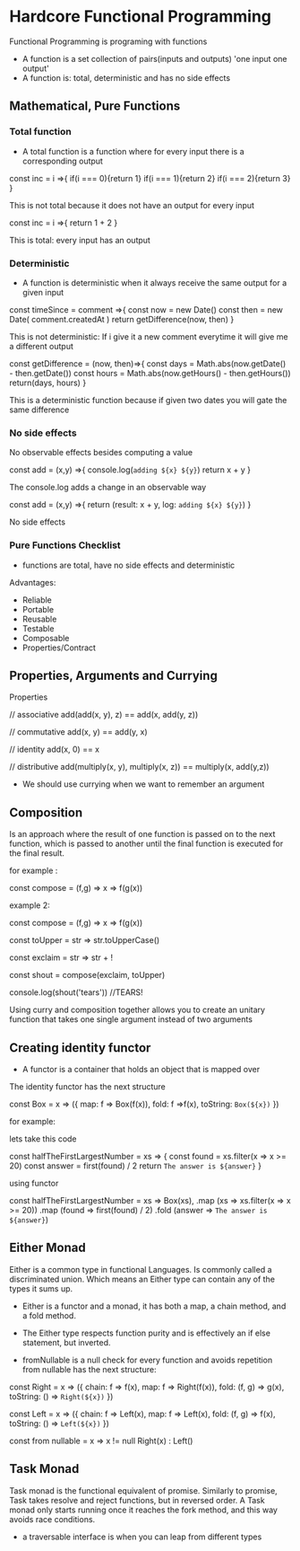 # Hardcore Functional Programming

Functional Programming is programing with functions
- A function is a set collection of pairs(inputs and outputs) 'one input one output'
- A function is: total, deterministic and has no side effects

## Mathematical, Pure Functions

### Total function
- A total function is a function where for every input there is a corresponding output
 
 const inc = i =>{
     if(i === 0){return 1}
     if(i === 1){return 2}
     if(i === 2){return 3}
}

This is not total because it does not have an output for every input


const inc = i =>{
    return 1 + 2
}

This is total: every input has an output

### Deterministic
- A function is deterministic when it always receive the same output for a given input

const timeSince = comment =>{
    const now = new Date()
    const then = new Date( comment.createdAt )
    return getDifference(now, then)
}

This is not deterministic: If i give it a new comment everytime it will give me a different output

const getDifference = (now, then)=>{
    const days = Math.abs(now.getDate() - then.getDate())
    const hours = Math.abs(now.getHours() - then.getHours())
    return(days, hours)
}

This is a deterministic function because if given two dates you will gate the same difference

### No side effects
No observable effects besides computing a value

const add = (x,y) =>{
    console.log(`adding ${x} ${y}`)
    return x + y
}

The console.log adds a change in an observable way 

const add = (x,y) =>{
    return (result: x + y, log: `adding ${x} ${y}`)
}

No side effects

### Pure Functions Checklist

- functions are total, have no side effects and deterministic

Advantages:
- Reliable
- Portable
- Reusable
- Testable
- Composable
- Properties/Contract

## Properties, Arguments and Currying

Properties

// associative
add(add(x, y), z) == add(x, add(y, z))
 
// commutative
add(x, y) == add(y, x)
 
// identity
add(x, 0) == x
 
// distributive
add(multiply(x, y), multiply(x, z)) == multiply(x, add(y,z))

- We should use currying when we want to remember an argument

## Composition
 Is an approach where the result of one function is passed on to the next function, which is passed to another until the final function is executed for the final result.

 for example :

 const compose = (f,g) => x => f(g(x))

 example 2:

 const compose = (f,g) => x => f(g(x))

 const toUpper = str => str.toUpperCase()

 const exclaim = str => str + !

 const shout = compose(exclaim, toUpper)

 console.log(shout('tears')) //TEARS!

 Using curry and composition together allows you to create an unitary function that takes one single argument instead of two arguments

 ## Creating identity functor
 - A functor is a container that holds an object that is mapped over

The identity functor has the next structure

const Box = x => ({
    map: f => Box(f(x)),
    fold: f =>f(x),
    toString: `Box(${x})`
})

for example:

lets take this code

const halfTheFirstLargestNumber = xs => {
    const found = xs.filter(x => x >= 20)
    const answer = first(found) / 2
    return `The answer is ${answer}`
}

using functor

const halfTheFirstLargestNumber = xs =>
    Box(xs),
    .map (xs => xs.filter(x => x >= 20))
    .map (found => first(found) / 2)
    .fold (answer =>  `The answer is ${answer}`)


## Either Monad

Either is a common type in functional Languages. Is commonly called a discriminated union. Which means an Either type can contain any of the types it sums up.

- Either is a functor and a monad, it has both a map, a chain method, and a fold method. 
- The Either type respects function purity and is effectively an if else statement, but inverted.

- fromNullable is a null check for every function and avoids repetition
from nullable has the next structure:

const Right = x =>
({
 chain: f => f(x),
 map: f => Right(f(x)),
 fold: (f, g) => g(x),
 toString: () => `Right(${x})`
})

const Left = x =>
({
 chain: f => Left(x),
 map: f => Left(x),
 fold: (f, g) => f(x),
 toString: () => `Left(${x})`
})


const from nullable = x =>
    x != null Right(x) : Left()

## Task Monad

Task monad is the functional equivalent of promise. Similarly to promise, Task takes resolve and reject functions, but in reversed order. A Task monad only starts running once it reaches the fork method, and this way avoids race conditions.

- a traversable interface is when you can leap from different types


